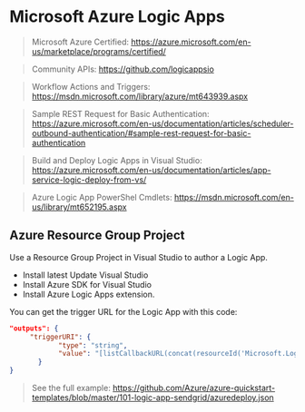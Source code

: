 # Microsoft Azure Logic Apps

> Microsoft Azure Certified: <https://azure.microsoft.com/en-us/marketplace/programs/certified/>

> Community APIs: <https://github.com/logicappsio>

> Workflow Actions and Triggers: <https://msdn.microsoft.com/library/azure/mt643939.aspx>

> Sample REST Request for Basic Authentication: <https://azure.microsoft.com/en-us/documentation/articles/scheduler-outbound-authentication/#sample-rest-request-for-basic-authentication>

> Build and Deploy Logic Apps in Visual Studio: <https://azure.microsoft.com/en-us/documentation/articles/app-service-logic-deploy-from-vs/>

> Azure Logic App PowerShel Cmdlets: <https://msdn.microsoft.com/en-us/library/mt652195.aspx>



## Azure Resource Group Project

Use a Resource Group Project in Visual Studio to author a Logic App.

* Install latest Update Visual Studio
* Install Azure SDK for Visual Studio
* Install Azure Logic Apps extension.

You can get the trigger URL for the Logic App with this code:

```json
"outputs": {
     "triggerURI": {
            "type": "string",
            "value": "[listCallbackURL(concat(resourceId('Microsoft.Logic/workflows/', parameters('logicAppName')), '/triggers/manual'), '2016-06-01').value]"
       }
}
```

> See the full example: <https://github.com/Azure/azure-quickstart-templates/blob/master/101-logic-app-sendgrid/azuredeploy.json>
